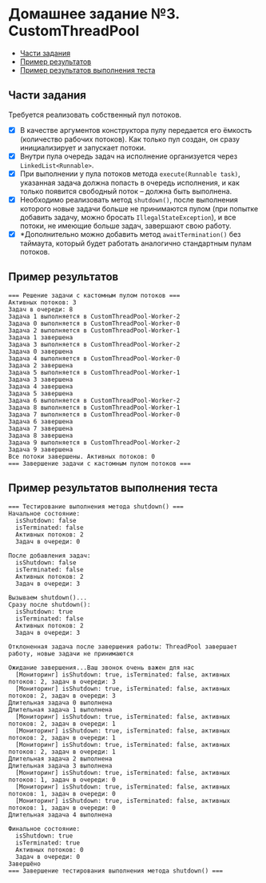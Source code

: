 # Домашнее задание №3. CustomThreadPool

* [Части задания](#части-задания)
* [Пример результатов](#пример-результатов)
* [Пример результатов выполнения теста](#пример-результатов-выполнения-теста)

## Части задания
Требуется реализовать собственный пул потоков.
- [X] В качестве аргументов конструктора пулу передается его ёмкость (количество рабочих потоков).
Как только пул создан, он сразу инициализирует и запускает потоки. 
- [X] Внутри пула очередь задач на исполнение организуется через `LinkedList<Runnable>`. 
- [X] При выполнении у пула потоков метода `execute(Runnable task)`, указанная задача должна попасть в очередь
исполнения, и как только появится свободный поток – должна быть выполнена. 
- [X] Необходимо реализовать метод `shutdown()`, после выполнения которого новые задачи больше не принимаются пулом 
(при попытке добавить задачу, можно бросать `IllegalStateException`),
и все потоки, не имеющие больше задач, завершают свою работу. 
- [X] *Дополнительно можно добавить метод `awaitTermination()` без таймаута,
который будет работать аналогично стандартным пулам потоков.

## Пример результатов

```
=== Решение задачи с кастомным пулом потоков ===
Активных потоков: 3
Задач в очереди: 8
Задача 1 выполняется в CustomThreadPool-Worker-2
Задача 0 выполняется в CustomThreadPool-Worker-0
Задача 2 выполняется в CustomThreadPool-Worker-1
Задача 1 завершена
Задача 3 выполняется в CustomThreadPool-Worker-2
Задача 0 завершена
Задача 4 выполняется в CustomThreadPool-Worker-0
Задача 2 завершена
Задача 5 выполняется в CustomThreadPool-Worker-1
Задача 3 завершена
Задача 4 завершена
Задача 5 завершена
Задача 6 выполняется в CustomThreadPool-Worker-2
Задача 8 выполняется в CustomThreadPool-Worker-1
Задача 7 выполняется в CustomThreadPool-Worker-0
Задача 6 завершена
Задача 7 завершена
Задача 8 завершена
Задача 9 выполняется в CustomThreadPool-Worker-2
Задача 9 завершена
Все потоки завершены. Активных потоков: 0
=== Завершение задачи с кастомным пулом потоков ===
```

## Пример результатов выполнения теста

```
=== Тестирование выполнения метода shutdown() ===
Начальное состояние:
  isShutdown: false
  isTerminated: false
  Активных потоков: 2
  Задач в очереди: 0

После добавления задач:
  isShutdown: false
  isTerminated: false
  Активных потоков: 2
  Задач в очереди: 3

Вызываем shutdown()...
Сразу после shutdown():
  isShutdown: true
  isTerminated: false
  Активных потоков: 2
  Задач в очереди: 3

Отклоненная задача после завершения работы: ThreadPool завершает работу, новые задачи не принимаются

Ожидание завершения...Ваш звонок очень важен для нас
  [Мониторинг] isShutdown: true, isTerminated: false, активных потоков: 2, задач в очереди: 3
  [Мониторинг] isShutdown: true, isTerminated: false, активных потоков: 2, задач в очереди: 3
Длительная задача 0 выполнена
Длительная задача 1 выполнена
  [Мониторинг] isShutdown: true, isTerminated: false, активных потоков: 2, задач в очереди: 1
  [Мониторинг] isShutdown: true, isTerminated: false, активных потоков: 2, задач в очереди: 1
  [Мониторинг] isShutdown: true, isTerminated: false, активных потоков: 2, задач в очереди: 1
Длительная задача 2 выполнена
Длительная задача 3 выполнена
  [Мониторинг] isShutdown: true, isTerminated: false, активных потоков: 1, задач в очереди: 0
  [Мониторинг] isShutdown: true, isTerminated: false, активных потоков: 1, задач в очереди: 0
  [Мониторинг] isShutdown: true, isTerminated: false, активных потоков: 1, задач в очереди: 0
Длительная задача 4 выполнена

Финальное состояние:
  isShutdown: true
  isTerminated: true
  Активных потоков: 0
  Задач в очереди: 0
Завершёно
=== Завершение тестирования выполнения метода shutdown() ===
```